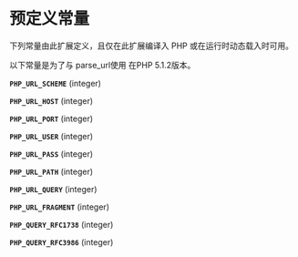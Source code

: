 预定义常量
==========

下列常量由此扩展定义，且仅在此扩展编译入 PHP 或在运行时动态载入时可用。

以下常量是为了与 <span class="function">parse\_url</span>使用 在PHP
5.1.2版本。

**`PHP_URL_SCHEME`** (<span class="type">integer</span>)  
<span class="simpara"> </span>

**`PHP_URL_HOST`** (<span class="type">integer</span>)  
<span class="simpara"> </span>

**`PHP_URL_PORT`** (<span class="type">integer</span>)  
<span class="simpara"> </span>

**`PHP_URL_USER`** (<span class="type">integer</span>)  
<span class="simpara"> </span>

**`PHP_URL_PASS`** (<span class="type">integer</span>)  
<span class="simpara"> </span>

**`PHP_URL_PATH`** (<span class="type">integer</span>)  
<span class="simpara"> </span>

**`PHP_URL_QUERY`** (<span class="type">integer</span>)  
<span class="simpara"> </span>

**`PHP_URL_FRAGMENT`** (<span class="type">integer</span>)  
<span class="simpara"> </span>

**`PHP_QUERY_RFC1738`** (<span class="type">integer</span>)  
<span class="simpara"> </span>

**`PHP_QUERY_RFC3986`** (<span class="type">integer</span>)  
<span class="simpara"> </span>
